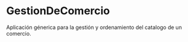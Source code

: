 # GestionDeComercio
Aplicación génerica para la gestión y ordenamiento del catalogo de un comercio.
